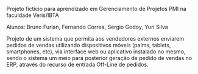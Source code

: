 Projeto ficticio para aprendizado em Gerenciamento de Projetos PMI na faculdade Veris/IBTA

Alunos: Bruno Furlan, Fernando Correa, Sergio Godoy, Yuri Silva

Projeto de um sistema que permita aos vendedores externos enviarem pedidos de vendas utilizando dispositivos móveis (palms, tablets, smartphones, etc), via interface web ou aplicativo instalado no mesmo, sendo o sistema um meio para posterior geração de pedido de vendas no ERP, através do recurso de entrada Off-Line de pedidos.